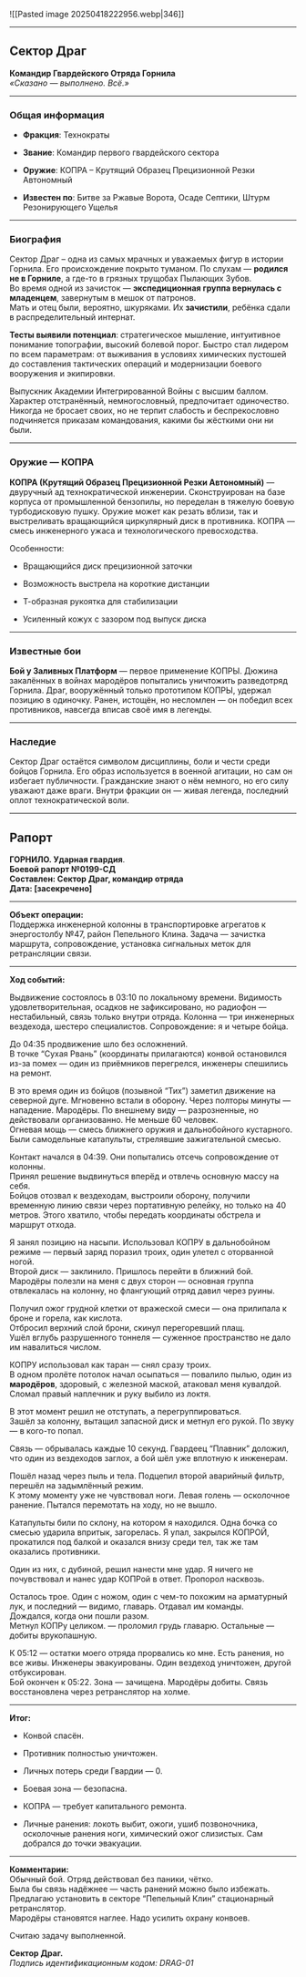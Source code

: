 ![[Pasted image 20250418222956.webp|346]]


---

## **Сектор Драг**

**Командир Гвардейского Отряда Горнила**  
_«Сказано — выполнено. Всё.»_

---

### **Общая информация**

- **Фракция**: Технократы
    
- **Звание**: Командир первого гвардейского сектора
    
- **Оружие**: КОПРА – Крутящий Образец Прецизионной Резки Автономный 
    
- **Известен по**: Битве за Ржавые Ворота, Осаде Септики, Штурм Резонирующего Ущелья
    

---

### **Биография**

Сектор Драг – одна из самых мрачных и уважаемых фигур в истории Горнила. Его происхождение покрыто туманом. По слухам — **родился не в Горниле**, а где-то в грязных трущобах Пылающих Зубов.  
Во время одной из зачисток — **экспедиционная группа вернулась с младенцем**, завернутым в мешок от патронов.  
Мать и отец были, вероятно, шкуряками. Их **зачистили**, ребёнка сдали в распределительный интернат.

**Тесты выявили потенциал**: стратегическое мышление, интуитивное понимание топографии, высокий болевой порог. 
Быстро стал лидером по всем параметрам: от выживания в условиях химических пустошей до составления тактических операций и модернизации боевого вооружения и экипировки.

Выпускник Академии Интегрированной Войны с высшим баллом. Характер отстранённый, немногословный, предпочитает одиночество. Никогда не бросает своих, но не терпит слабость и беспрекословно подчиняется приказам командования, какими бы жёсткими они ни были.

---

### **Оружие — КОПРА**

**КОПРА (Крутящий Образец Прецизионной Резки Автономный)** — двуручный ад технократической инженерии. Сконструирован на базе корпуса от промышленной бензопилы, но переделан в тяжелую боевую турбодисковую пушку. Оружие может как резать вблизи, так и выстреливать вращающийся циркулярный диск в противника. КОПРА — смесь инженерного ужаса и технологического превосходства.

Особенности:

- Вращающийся диск прецизионной заточки
    
- Возможность выстрела на короткие дистанции
    
- Т-образная рукоятка для стабилизации
    
- Усиленный кожух с зазором под выпуск диска
    

---

### **Известные бои**

**Бой у Заливных Платформ** — первое применение КОПРЫ. Дюжина закалённых в войнах мародёров попытались уничтожить разведотряд Горнила. Драг, вооружённый только прототипом КОПРЫ, удержал позицию в одиночку. Ранен, истощён, но несломлен — он победил всех противников, навсегда вписав своё имя в легенды.

---

### **Наследие**

Сектор Драг остаётся символом дисциплины, боли и чести среди бойцов Горнила. Его образ используется в военной агитации, но сам он избегает публичности. Гражданские знают о нём немного, но его силу уважают даже враги. Внутри фракции он — живая легенда, последний оплот технократической воли.

---



Рапорт
---

**ГОРНИЛО. Ударная гвардия**.  
**Боевой рапорт №0199-СД**  
**Составлен: Сектор Драг, командир отряда**  
**Дата: [засекречено]**

---

**Объект операции:**  
Поддержка инженерной колонны в транспортировке агрегатов к энергостолбу №47, район Пепельного Клина. Задача — зачистка маршрута, сопровождение, установка сигнальных меток для ретрансляции связи.

---

**Ход событий:**

Выдвижение состоялось в 03:10 по локальному времени. Видимость удовлетворительная, осадков не зафиксировано, но радиофон — нестабильный, связь только внутри отряда. Колонна — три инженерных вездехода, шестеро специалистов. Сопровождение: я и четыре бойца.

До 04:35 продвижение шло без осложнений.  
В точке “Сухая Рвань” (координаты прилагаются) конвой остановился из-за помех — один из приёмников перегрелся, инженеры спешились на ремонт.

В это время один из бойцов (позывной “Тих”) заметил движение на северной дуге. Мгновенно встали в оборону. Через полторы минуты — нападение. Мародёры. По внешнему виду — разрозненные, но действовали организованно. Не меньше 60 человек.  
Огневая мощь — смесь ближнего оружия и дальнобойного кустарного. Были самодельные катапульты, стрелявшие зажигательной смесью.

Контакт начался в 04:39. Они попытались отсечь сопровождение от колонны.  
Принял решение выдвинуться вперёд и отвлечь основную массу на себя.  
Бойцов отозвал к вездеходам, выстроили оборону, получили временную линию связи через портативную релейку, но только на 40 метров. Этого хватило, чтобы передать координаты обстрела и маршрут отхода.

Я занял позицию на насыпи. Использовал КОПРУ в дальнобойном режиме — первый заряд поразил троих, один улетел с оторванной ногой.  
Второй диск — заклинило. Пришлось перейти в ближний бой.  
Мародёры полезли на меня с двух сторон — основная группа отвлекалась на колонну, но флангующий отряд давил через руины.

Получил ожог грудной клетки от вражеской смеси — она прилипала к броне и горела, как кислота.  
Отбросил верхний слой брони, скинул перегоревший плащ.  
Ушёл вглубь разрушенного тоннеля — суженное пространство не дало им навалиться числом.

КОПРУ использовал как таран — снял сразу троих.  
В одном пролёте потолок начал осыпаться — повалило пылью, один из **мародёров**, здоровый, с железной маской, атаковал меня кувалдой. Сломал правый наплечник и руку выбило из локтя.

В этот момент решил не отступать, а перегруппироваться.  
Зашёл за колонну, вытащил запасной диск и метнул его рукой. По звуку — в кого-то попал.

Связь — обрывалась каждые 10 секунд. Гвардеец “Плавник” доложил, что один из вездеходов заглох, а бой шёл уже вплотную к инженерам.

Пошёл назад через пыль и тела. Подцепил второй аварийный фильтр, перешёл на задымлённый режим.  
К этому моменту уже не чувствовал ноги. Левая голень — осколочное ранение. Пытался перемотать на ходу, но не вышло.

Катапульты били по склону, на котором я находился. Одна бочка со смесью ударила впритык, загорелась. Я упал, закрылся КОПРОЙ, прокатился под балкой и оказался внизу среди тел, так же там оказались противники.

Один из них, с дубиной, решил нанести мне удар. Я ничего не почувствовал и нанес удар КОПРой в ответ. Пропорол насквозь.

Осталось трое. Один с ножом, один с чем-то похожим на арматурный лук, и последний — видимо, главарь. Отдавал им команды.  
Дождался, когда они пошли разом.  
Метнул КОПРу целиком. — проломил грудь главарю. Остальные — добиты врукопашную.

К 05:12 — остатки моего отряда прорвались ко мне. Есть ранения, но все живы. Инженеры эвакуированы. Один вездеход уничтожен, другой отбуксирован.  
Бой окончен к 05:22. Зона — зачищена. Мародёры добиты. Связь восстановлена через ретранслятор на холме.

---

**Итог:**

- Конвой спасён. 
    
- Противник полностью уничтожен.
    
- Личных потерь среди Гвардии — 0.
    
- Боевая зона — безопасна.
    
- КОПРА — требует капитального ремонта.
    
- Личные ранения: локоть выбит, ожоги, ушиб позвоночника, осколочные ранения ноги, химический ожог слизистых. Сам добрался до точки эвакуации.
    

---

**Комментарии:**  
Обычный бой. Отряд действовал без паники, чётко.  
Была бы связь надёжнее — часть ранений можно было избежать.  
Предлагаю установить в секторе “Пепельный Клин” стационарный ретранслятор.  
Мародёры становятся наглее. Надо усилить охрану конвоев.

Считаю задачу выполненной.

**Сектор Драг.**  
_Подпись идентификационным кодом: DRAG-01_
